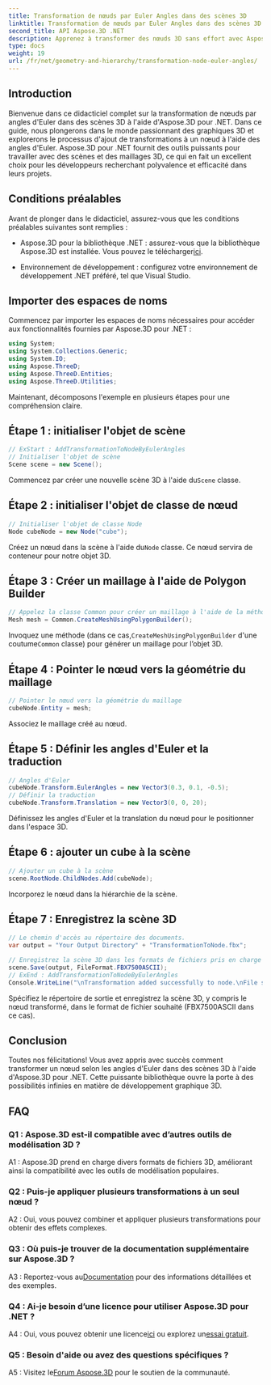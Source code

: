 ```yaml
---
title: Transformation de nœuds par Euler Angles dans des scènes 3D
linktitle: Transformation de nœuds par Euler Angles dans des scènes 3D
second_title: API Aspose.3D .NET
description: Apprenez à transformer des nœuds 3D sans effort avec Aspose.3D pour .NET. Suivez notre guide étape par étape pour obtenir des résultats époustouflants dans vos projets.
type: docs
weight: 19
url: /fr/net/geometry-and-hierarchy/transformation-node-euler-angles/
---
```

## Introduction

Bienvenue dans ce didacticiel complet sur la transformation de nœuds par angles d'Euler dans des scènes 3D à l'aide d'Aspose.3D pour .NET. Dans ce guide, nous plongerons dans le monde passionnant des graphiques 3D et explorerons le processus d'ajout de transformations à un nœud à l'aide des angles d'Euler. Aspose.3D pour .NET fournit des outils puissants pour travailler avec des scènes et des maillages 3D, ce qui en fait un excellent choix pour les développeurs recherchant polyvalence et efficacité dans leurs projets.

## Conditions préalables

Avant de plonger dans le didacticiel, assurez-vous que les conditions préalables suivantes sont remplies :

-  Aspose.3D pour la bibliothèque .NET : assurez-vous que la bibliothèque Aspose.3D est installée. Vous pouvez le télécharger[ici](https://releases.aspose.com/3d/net/).

- Environnement de développement : configurez votre environnement de développement .NET préféré, tel que Visual Studio.

## Importer des espaces de noms

Commencez par importer les espaces de noms nécessaires pour accéder aux fonctionnalités fournies par Aspose.3D pour .NET :

```csharp
using System;
using System.Collections.Generic;
using System.IO;
using Aspose.ThreeD;
using Aspose.ThreeD.Entities;
using Aspose.ThreeD.Utilities;
```

Maintenant, décomposons l'exemple en plusieurs étapes pour une compréhension claire.

## Étape 1 : initialiser l'objet de scène

```csharp
// ExStart : AddTransformationToNodeByEulerAngles
// Initialiser l'objet de scène
Scene scene = new Scene();
```

 Commencez par créer une nouvelle scène 3D à l'aide du`Scene` classe.

## Étape 2 : initialiser l'objet de classe de nœud

```csharp
// Initialiser l'objet de classe Node
Node cubeNode = new Node("cube");
```

 Créez un nœud dans la scène à l'aide du`Node` classe. Ce nœud servira de conteneur pour notre objet 3D.

## Étape 3 : Créer un maillage à l'aide de Polygon Builder

```csharp
// Appelez la classe Common pour créer un maillage à l'aide de la méthode de création de polygones pour définir l'instance de maillage
Mesh mesh = Common.CreateMeshUsingPolygonBuilder(); 
```

 Invoquez une méthode (dans ce cas,`CreateMeshUsingPolygonBuilder` d'une coutume`Common` classe) pour générer un maillage pour l’objet 3D.

## Étape 4 : Pointer le nœud vers la géométrie du maillage

```csharp
// Pointer le nœud vers la géométrie du maillage
cubeNode.Entity = mesh;
```

Associez le maillage créé au nœud.

## Étape 5 : Définir les angles d'Euler et la traduction

```csharp
// Angles d'Euler
cubeNode.Transform.EulerAngles = new Vector3(0.3, 0.1, -0.5);            
// Définir la traduction
cubeNode.Transform.Translation = new Vector3(0, 0, 20);
```

Définissez les angles d'Euler et la translation du nœud pour le positionner dans l'espace 3D.

## Étape 6 : ajouter un cube à la scène

```csharp
// Ajouter un cube à la scène
scene.RootNode.ChildNodes.Add(cubeNode);
```

Incorporez le nœud dans la hiérarchie de la scène.

## Étape 7 : Enregistrez la scène 3D

```csharp
// Le chemin d'accès au répertoire des documents.
var output = "Your Output Directory" + "TransformationToNode.fbx";

// Enregistrez la scène 3D dans les formats de fichiers pris en charge
scene.Save(output, FileFormat.FBX7500ASCII);
// ExEnd : AddTransformationToNodeByEulerAngles
Console.WriteLine("\nTransformation added successfully to node.\nFile saved at " + output);
```

Spécifiez le répertoire de sortie et enregistrez la scène 3D, y compris le nœud transformé, dans le format de fichier souhaité (FBX7500ASCII dans ce cas).

## Conclusion

Toutes nos félicitations! Vous avez appris avec succès comment transformer un nœud selon les angles d'Euler dans des scènes 3D à l'aide d'Aspose.3D pour .NET. Cette puissante bibliothèque ouvre la porte à des possibilités infinies en matière de développement graphique 3D.

## FAQ

### Q1 : Aspose.3D est-il compatible avec d’autres outils de modélisation 3D ?

A1 : Aspose.3D prend en charge divers formats de fichiers 3D, améliorant ainsi la compatibilité avec les outils de modélisation populaires.

### Q2 : Puis-je appliquer plusieurs transformations à un seul nœud ?

A2 : Oui, vous pouvez combiner et appliquer plusieurs transformations pour obtenir des effets complexes.

### Q3 : Où puis-je trouver de la documentation supplémentaire sur Aspose.3D ?

 A3 : Reportez-vous au[Documentation](https://reference.aspose.com/3d/net/) pour des informations détaillées et des exemples.

### Q4 : Ai-je besoin d’une licence pour utiliser Aspose.3D pour .NET ?

 A4 : Oui, vous pouvez obtenir une licence[ici](https://purchase.aspose.com/buy) ou explorez un[essai gratuit](https://releases.aspose.com/).

### Q5 : Besoin d'aide ou avez des questions spécifiques ?

 A5 : Visitez le[Forum Aspose.3D](https://forum.aspose.com/c/3d/18) pour le soutien de la communauté.